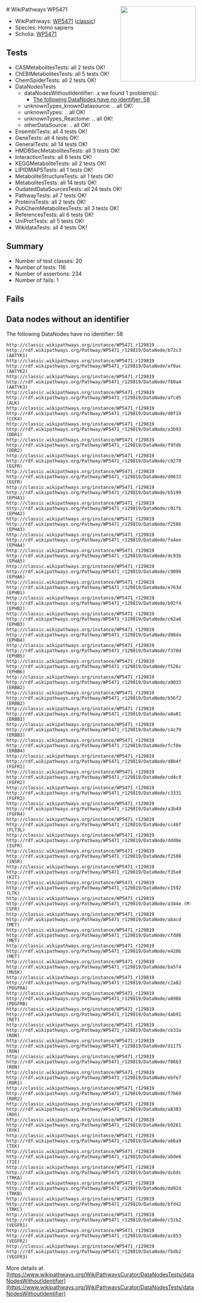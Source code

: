 <img style="float: right; width: 200px" src="https://upload.wikimedia.org/wikipedia/commons/thumb/8/83/Wplogo_with_text_500.png/640px-Wplogo_with_text_500.png" />
# WikiPathways WP5471

* WikiPathways: [WP5471](https://wikipathways.org/pathways/WP5471) ([classic](https://classic.wikipathways.org/instance/WP5471))
* Species: Homo sapiens
* Scholia: [WP5471](https://scholia.toolforge.org/wikipathways/WP5471)
## Tests
* CASMetabolitesTests: all 2 tests OK!
* ChEBIMetabolitesTests: all 5 tests OK!
* ChemSpiderTests: all 2 tests OK!
* DataNodesTests
    * dataNodesWithoutIdentifier: .x we found 1 problem(s):
        * [The following DataNodes have no identifier: 58](#8792c514)
    * unknownTypes_knownDatasource: .. all OK!
    * unknownTypes: .. all OK!
    * unknownTypes_Reactome: .. all OK!
    * otherDataSource: .. all OK!
* EnsemblTests: all 4 tests OK!
* GeneTests: all 4 tests OK!
* GeneralTests: all 14 tests OK!
* HMDBSecMetabolitesTests: all 3 tests OK!
* InteractionTests: all 8 tests OK!
* KEGGMetaboliteTests: all 2 tests OK!
* LIPIDMAPSTests: all 1 tests OK!
* MetaboliteStructureTests: all 1 tests OK!
* MetabolitesTests: all 14 tests OK!
* OudatedDataSourcesTests: all 24 tests OK!
* PathwayTests: all 7 tests OK!
* ProteinsTests: all 2 tests OK!
* PubChemMetabolitesTests: all 3 tests OK!
* ReferencesTests: all 6 tests OK!
* UniProtTests: all 5 tests OK!
* WikidataTests: all 4 tests OK!


## Summary

* Number of test classes: 20
* Number of tests: 116
* Number of assertions: 234
* Number of fails: 1

## Fails

<a name="8792c514" />

## Data nodes without an identifier

The following DataNodes have no identifier: 58
```
http://classic.wikipathways.org/instance/WP5471_r129819 http://rdf.wikipathways.org/Pathway/WP5471_r129819/DataNode/b72c3 (AATYK1)
http://classic.wikipathways.org/instance/WP5471_r129819 http://rdf.wikipathways.org/Pathway/WP5471_r129819/DataNode/af0ac (AATYK2)
http://classic.wikipathways.org/instance/WP5471_r129819 http://rdf.wikipathways.org/Pathway/WP5471_r129819/DataNode/f60a4 (AATYK3)
http://classic.wikipathways.org/instance/WP5471_r129819 http://rdf.wikipathways.org/Pathway/WP5471_r129819/DataNode/afcd5 (ALK)
http://classic.wikipathways.org/instance/WP5471_r129819 http://rdf.wikipathways.org/Pathway/WP5471_r129819/DataNode/d0f19 (CCK4)
http://classic.wikipathways.org/instance/WP5471_r129819 http://rdf.wikipathways.org/Pathway/WP5471_r129819/DataNode/a3b93 (DDR1)
http://classic.wikipathways.org/instance/WP5471_r129819 http://rdf.wikipathways.org/Pathway/WP5471_r129819/DataNode/f9fdb (DDR2)
http://classic.wikipathways.org/instance/WP5471_r129819 http://rdf.wikipathways.org/Pathway/WP5471_r129819/DataNode/c0270 (EGFR)
http://classic.wikipathways.org/instance/WP5471_r129819 http://rdf.wikipathways.org/Pathway/WP5471_r129819/DataNode/d0633 (EGFR)
http://classic.wikipathways.org/instance/WP5471_r129819 http://rdf.wikipathways.org/Pathway/WP5471_r129819/DataNode/b5199 (EPHA1)
http://classic.wikipathways.org/instance/WP5471_r129819 http://rdf.wikipathways.org/Pathway/WP5471_r129819/DataNode/c01fb (EPHA2)
http://classic.wikipathways.org/instance/WP5471_r129819 http://rdf.wikipathways.org/Pathway/WP5471_r129819/DataNode/f258b (EPHA3)
http://classic.wikipathways.org/instance/WP5471_r129819 http://rdf.wikipathways.org/Pathway/WP5471_r129819/DataNode/fa4ee (EPHA4)
http://classic.wikipathways.org/instance/WP5471_r129819 http://rdf.wikipathways.org/Pathway/WP5471_r129819/DataNode/dc93b (EPHA5)
http://classic.wikipathways.org/instance/WP5471_r129819 http://rdf.wikipathways.org/Pathway/WP5471_r129819/DataNode/c9096 (EPHA6)
http://classic.wikipathways.org/instance/WP5471_r129819 http://rdf.wikipathways.org/Pathway/WP5471_r129819/DataNode/e763d (EPHB1)
http://classic.wikipathways.org/instance/WP5471_r129819 http://rdf.wikipathways.org/Pathway/WP5471_r129819/DataNode/b92f4 (EPHB2)
http://classic.wikipathways.org/instance/WP5471_r129819 http://rdf.wikipathways.org/Pathway/WP5471_r129819/DataNode/c62a6 (EPHB3)
http://classic.wikipathways.org/instance/WP5471_r129819 http://rdf.wikipathways.org/Pathway/WP5471_r129819/DataNode/d98da (EPHB4)
http://classic.wikipathways.org/instance/WP5471_r129819 http://rdf.wikipathways.org/Pathway/WP5471_r129819/DataNode/f370d (EPHB5)
http://classic.wikipathways.org/instance/WP5471_r129819 http://rdf.wikipathways.org/Pathway/WP5471_r129819/DataNode/f526c (EPHB6)
http://classic.wikipathways.org/instance/WP5471_r129819 http://rdf.wikipathways.org/Pathway/WP5471_r129819/DataNode/a9033 (ERBB2)
http://classic.wikipathways.org/instance/WP5471_r129819 http://rdf.wikipathways.org/Pathway/WP5471_r129819/DataNode/b56f2 (ERBB2)
http://classic.wikipathways.org/instance/WP5471_r129819 http://rdf.wikipathways.org/Pathway/WP5471_r129819/DataNode/a8a81 (ERBB3)
http://classic.wikipathways.org/instance/WP5471_r129819 http://rdf.wikipathways.org/Pathway/WP5471_r129819/DataNode/c4c79 (ERBB3)
http://classic.wikipathways.org/instance/WP5471_r129819 http://rdf.wikipathways.org/Pathway/WP5471_r129819/DataNode/fcf0e (ERBB4)
http://classic.wikipathways.org/instance/WP5471_r129819 http://rdf.wikipathways.org/Pathway/WP5471_r129819/DataNode/d8b4f (FGFR1)
http://classic.wikipathways.org/instance/WP5471_r129819 http://rdf.wikipathways.org/Pathway/WP5471_r129819/DataNode/cd4c9 (FGFR2)
http://classic.wikipathways.org/instance/WP5471_r129819 http://rdf.wikipathways.org/Pathway/WP5471_r129819/DataNode/c3331 (FGFR3)
http://classic.wikipathways.org/instance/WP5471_r129819 http://rdf.wikipathways.org/Pathway/WP5471_r129819/DataNode/a3b49 (FGFR4)
http://classic.wikipathways.org/instance/WP5471_r129819 http://rdf.wikipathways.org/Pathway/WP5471_r129819/DataNode/cc46f (FLT3L)
http://classic.wikipathways.org/instance/WP5471_r129819 http://rdf.wikipathways.org/Pathway/WP5471_r129819/DataNode/ddd0e (IGFR)
http://classic.wikipathways.org/instance/WP5471_r129819 http://rdf.wikipathways.org/Pathway/WP5471_r129819/DataNode/f2508 (INSR)
http://classic.wikipathways.org/instance/WP5471_r129819 http://rdf.wikipathways.org/Pathway/WP5471_r129819/DataNode/f35e8 (KIT)
http://classic.wikipathways.org/instance/WP5471_r129819 http://rdf.wikipathways.org/Pathway/WP5471_r129819/DataNode/c1592 (LTK)
http://classic.wikipathways.org/instance/WP5471_r129819 http://rdf.wikipathways.org/Pathway/WP5471_r129819/DataNode/a344e (M-CSFR)
http://classic.wikipathways.org/instance/WP5471_r129819 http://rdf.wikipathways.org/Pathway/WP5471_r129819/DataNode/abacd (MET)
http://classic.wikipathways.org/instance/WP5471_r129819 http://rdf.wikipathways.org/Pathway/WP5471_r129819/DataNode/cfdd6 (MET)
http://classic.wikipathways.org/instance/WP5471_r129819 http://rdf.wikipathways.org/Pathway/WP5471_r129819/DataNode/e420b (MET)
http://classic.wikipathways.org/instance/WP5471_r129819 http://rdf.wikipathways.org/Pathway/WP5471_r129819/DataNode/ba5f4 (MUSK)
http://classic.wikipathways.org/instance/WP5471_r129819 http://rdf.wikipathways.org/Pathway/WP5471_r129819/DataNode/c2a82 (PDGFRA)
http://classic.wikipathways.org/instance/WP5471_r129819 http://rdf.wikipathways.org/Pathway/WP5471_r129819/DataNode/a896b (PDGFRB)
http://classic.wikipathways.org/instance/WP5471_r129819 http://rdf.wikipathways.org/Pathway/WP5471_r129819/DataNode/dab91 (RET)
http://classic.wikipathways.org/instance/WP5471_r129819 http://rdf.wikipathways.org/Pathway/WP5471_r129819/DataNode/cb33a (RON)
http://classic.wikipathways.org/instance/WP5471_r129819 http://rdf.wikipathways.org/Pathway/WP5471_r129819/DataNode/d1175 (RON)
http://classic.wikipathways.org/instance/WP5471_r129819 http://rdf.wikipathways.org/Pathway/WP5471_r129819/DataNode/f06b3 (RON)
http://classic.wikipathways.org/instance/WP5471_r129819 http://rdf.wikipathways.org/Pathway/WP5471_r129819/DataNode/ebfe7 (ROR1)
http://classic.wikipathways.org/instance/WP5471_r129819 http://rdf.wikipathways.org/Pathway/WP5471_r129819/DataNode/f7b69 (ROR2)
http://classic.wikipathways.org/instance/WP5471_r129819 http://rdf.wikipathways.org/Pathway/WP5471_r129819/DataNode/a8303 (ROS)
http://classic.wikipathways.org/instance/WP5471_r129819 http://rdf.wikipathways.org/Pathway/WP5471_r129819/DataNode/b9261 (RYK)
http://classic.wikipathways.org/instance/WP5471_r129819 http://rdf.wikipathways.org/Pathway/WP5471_r129819/DataNode/a66a9 (TEK)
http://classic.wikipathways.org/instance/WP5471_r129819 http://rdf.wikipathways.org/Pathway/WP5471_r129819/DataNode/abde6 (TIE)
http://classic.wikipathways.org/instance/WP5471_r129819 http://rdf.wikipathways.org/Pathway/WP5471_r129819/DataNode/dc6dc (TRKA)
http://classic.wikipathways.org/instance/WP5471_r129819 http://rdf.wikipathways.org/Pathway/WP5471_r129819/DataNode/dd92d (TRKB)
http://classic.wikipathways.org/instance/WP5471_r129819 http://rdf.wikipathways.org/Pathway/WP5471_r129819/DataNode/bfd42 (TRKC)
http://classic.wikipathways.org/instance/WP5471_r129819 http://rdf.wikipathways.org/Pathway/WP5471_r129819/DataNode/c51b2 (VEGFR1)
http://classic.wikipathways.org/instance/WP5471_r129819 http://rdf.wikipathways.org/Pathway/WP5471_r129819/DataNode/ac853 (VEGFR2)
http://classic.wikipathways.org/instance/WP5471_r129819 http://rdf.wikipathways.org/Pathway/WP5471_r129819/DataNode/fbdb2 (VEGFR3)
```

More details at [https://www.wikipathways.org/WikiPathwaysCurator/DataNodesTests/dataNodesWithoutIdentifier](https://www.wikipathways.org/WikiPathwaysCurator/DataNodesTests/dataNodesWithoutIdentifier)

